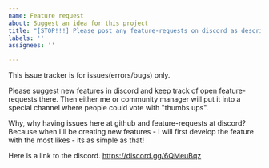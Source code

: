 ```yaml
---
name: Feature request
about: Suggest an idea for this project
title: "[STOP!!!] Please post any feature-requests on discord as described below"
labels: ''
assignees: ''

---
```


This issue tracker is for issues(errors/bugs) only.

Please suggest new features in discord and keep track of open feature-requests there. Then either me or community manager will put it into a special channel where people could vote with "thumbs ups".

Why, why having issues here at github and feature-requests at discord?
Because when I'll be creating new features - I will first develop the feature with the most likes - its as simple as that!

Here is a link to the discord. https://discord.gg/6QMeuBqz
